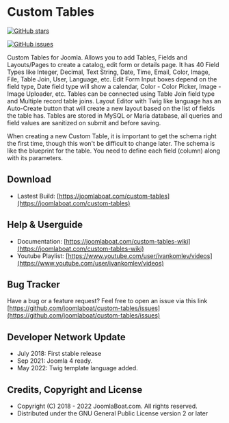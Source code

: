 # Custom Tables

[![GitHub stars](https://img.shields.io/github/stars/joomlaboat/custom-tables.svg?style=social&label=Star&maxAge=2592000)](https://GitHub.com/joomlaboat/custom-tables/stargazers/)


[![GitHub issues](https://img.shields.io/github/issues/joomlaboat/custom-tables.svg)](https://GitHub.com/joomlaboat/custom-tables/issues/)


Custom Tables for Joomla. Allows you to add Tables, Fields and Layouts/Pages to create a catalog, edit form or details page.
It has 40 Field Types like Integer, Decimal, Text String, Date, Time, Email, Color, Image, File, Table Join, User, Language, etc.
Edit Form Input boxes depend on the field type, Date field type will show a calendar, Color - Color Picker, Image - Image Uploader, etc.
Tables can be connected using Table Join field type and Multiple record table joins.
Layout Editor with Twig like language has an Auto-Create button that will create a new layout based on the list of fields the table has.
Tables are stored in MySQL or Maria database, all queries and field values are sanitized on submit and before saving.

When creating a new Custom Table, it is important to get the schema right the first time, though this won't be difficult to change later.
The schema is like the blueprint for the table. You need to define each field (column) along with its parameters.

Download 
--------
- Lastest Build: [https://joomlaboat.com/custom-tables](https://joomlaboat.com/custom-tables)

Help & Userguide
------------
- Documentation: [https://joomlaboat.com/custom-tables-wiki](https://joomlaboat.com/custom-tables-wiki)
- Youtube Playlist: [https://www.youtube.com/user/ivankomlev/videos](https://www.youtube.com/user/ivankomlev/videos)

Bug Tracker
------------
Have a bug or a feature request? Feel free to open an issue via this link [https://github.com/joomlaboat/custom-tables/issues](https://github.com/joomlaboat/custom-tables/issues)

Developer Network Update
----------
- July 2018: First stable release
- Sep 2021: Joomla 4 ready.
- May 2022: Twig template language added.

Credits, Copyright and License
----------
  * Copyright (C) 2018 - 2022 JoomlaBoat.com. All rights reserved.
  * Distributed under the GNU General Public License version 2 or later
